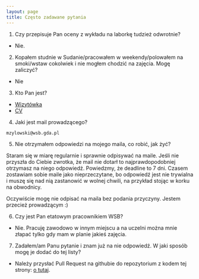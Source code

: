 ```yaml
---
layout: page
title: Często zadawane pytania
---
```


1. Czy przepisuje Pan oceny z wykładu na laborkę tudzież odwrotnie?
- Nie.

2. Kopałem studnie w Sudanie/pracowałem w weekendy/polowałem na smoki/wstaw cokolwiek i nie mogłem chodzić na zajęcia. Mogę zaliczyć?
- Nie

3. Kto Pan jest?
- [Wizytówka](https://zylowski.net/)
- [CV](https://github.com/mzylowski/resume/releases/tag/latest)

4. Jaki jest mail prowadzącego?

```
mzylowski@wsb.gda.pl
```

5. Nie otrzymałem odpowiedzi na mojego maila, co robić, jak żyć?

Staram się w miarę regularnie i sprawnie odpisywać na maile. Jeśli nie przyszła do Ciebie zwrotka, że mail nie dotarł to najprawdopodobniej otrzymasz na niego odpowiedź. Powiedzmy, że deadline to 7 dni. Czasem zostawiam sobie maile jako nieprzeczytane, bo odpowiedź jest nie trywialna i muszę się nad nią zastanowić w wolnej chwili, na przykład stojąc w korku na obwodnicy.

Oczywiście mogę nie odpisać na maila bez podania przyczyny. Jestem przecież prowadzącym :)

6. Czy jest Pan etatowym pracownikiem WSB?
- Nie. Pracuję zawodowo w innym miejscu a na uczelni można mnie złapać tylko gdy mam w planie jakieś zajęcia.

7. Zadałem/am Panu pytanie i znam już na nie odpowiedź. W jaki sposób mogę je dodać do tej listy?
- Należy przysłać Pull Request na githubie do repozytorium z kodem tej strony: [o tutaj](https://github.com/mzylowski/wsb-pages).
